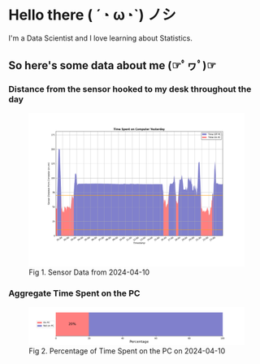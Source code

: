 
# Hello there ( ´◔ ω◔`) ノシ

I'm a Data Scientist and I love learning about Statistics.

## So here's some data about me (☞ﾟヮﾟ)☞


### Distance from the sensor hooked to my desk throughout the day
<figure>
  <picture>
    <source media="(prefers-color-scheme: dark)" srcset="Pi/readme/graphs/lineplot/dark-plot-2024-04-10.png">
    <source media="(prefers-color-scheme: light)" srcset="Pi/readme/graphs/lineplot/light-plot-2024-04-10.png">
    <img alt="Shows a black logo in light color mode and a white one in dark color mode." src="Pi/readme/graphs/lineplot/light-plot-2024-04-10.png">
  </picture>
  <figcaption>Fig 1. Sensor Data from 2024-04-10</figcaption>
</figure>



### Aggregate Time Spent on the PC
<figure>
  <picture>
    <source media="(prefers-color-scheme: dark)" srcset="Pi/readme/graphs/barplot/dark-plot-2024-04-10.png">
    <source media="(prefers-color-scheme: light)" srcset="Pi/readme/graphs/barplot/light-plot-2024-04-10.png">
    <img alt="Shows a black logo in light color mode and a white one in dark color mode." src="Pi/readme/graphs/barplot/light-plot-2024-04-10.png">
  </picture>
  <figcaption>Fig 2. Percentage of Time Spent on the PC on 2024-04-10</figcaption>
</figure>
